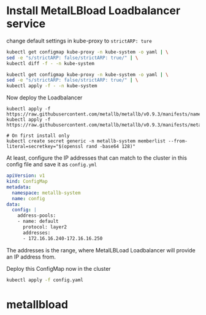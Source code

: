 # Install MetalLBload Loadbalancer service

change default settings in kube-proxy to ```strictARP: ture```

```sh
kubectl get configmap kube-proxy -n kube-system -o yaml | \
sed -e "s/strictARP: false/strictARP: true/" | \
kubectl diff -f - -n kube-system

kubectl get configmap kube-proxy -n kube-system -o yaml | \
sed -e "s/strictARP: false/strictARP: true/" | \
kubectl apply -f - -n kube-system
```

Now deploy the Loadbalancer

```ssh
kubectl apply -f https://raw.githubusercontent.com/metallb/metallb/v0.9.3/manifests/namespace.yaml
kubectl apply -f https://raw.githubusercontent.com/metallb/metallb/v0.9.3/manifests/metallb.yaml

# On first install only
kubectl create secret generic -n metallb-system memberlist --from-literal=secretkey="$(openssl rand -base64 128)"
```

At least, configure the IP addresses that can match to the cluster in this config file and save it as ```config.yml```

```yaml
apiVersion: v1
kind: ConfigMap
metadata:
  namespace: metallb-system
  name: config
data:
  config: |
    address-pools:
    - name: default
      protocol: layer2
      addresses:
      - 172.16.16.240-172.16.16.250
```

The addresses is the range, where MetalLBLoad Loadbalancer will provide an IP address from.

Deploy this ConfigMap now in the cluster

```sh
kubectl apply -f config.yaml
```
# metallbload
